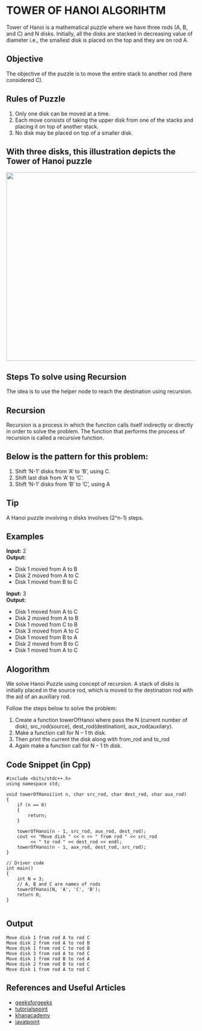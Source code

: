 <h1> TOWER OF HANOI ALGORIHTM</h1>

Tower of Hanoi is a mathematical puzzle where we have three rods (A, B, and C) and N disks. 
Initially, all the disks are stacked in decreasing value of diameter i.e., the smallest disk is placed on the top and they are on rod A.

## Objective 
The objective of the puzzle is to move the entire stack to another rod (here considered C).

## Rules of Puzzle
1. Only one disk can be moved at a time.
2. Each move consists of taking the upper disk from one of the stacks and placing it on top of another stack.
3. No disk may be placed on top of a smaller disk.

## With three disks, this illustration depicts the Tower of Hanoi puzzle
<img src="https://user-images.githubusercontent.com/77115663/194709581-ec7a2d04-b9f2-4b1b-b9ed-04b6f16a9f4a.png" width=800 height=500>

## Steps To solve using Recursion
The idea is to use the helper node to reach the destination using recursion. 
<h2> Recursion </h2>
Recursion is a process in which the function calls itself indirectly or directly in order to solve the problem. The function that performs the process of recursion is called a recursive function.<br>

## Below is the pattern for this problem:
1. Shift ‘N-1’ disks from ‘A’ to ‘B’, using C.
2. Shift last disk from ‘A’ to ‘C’.
3. Shift ‘N-1’ disks from ‘B’ to ‘C’, using A

## Tip
A Hanoi puzzle involving n disks involves (2^n-1) steps.

## Examples
**Input:** 2<br>
**Output:** <br>
* Disk 1 moved from A to B
* Disk 2 moved from A to C
* Disk 1 moved from B to C

**Input:** 3<br>
**Output:** <br>
* Disk 1 moved from A to C
* Disk 2 moved from A to B
* Disk 1 moved from C to B
* Disk 3 moved from A to C
* Disk 1 moved from B to A
* Disk 2 moved from B to C
* Disk 1 moved from A to C

## Alogorithm
We solve Hanoi Puzzle using concept of recursion. A stack of disks is initially placed in the source rod, which is moved to the destination rod with the aid of an auxiliary rod.

Follow the steps below to solve the problem:
1. Create a function towerOfHanoi where pass the N (current number of disk), src_rod(source), dest_rod(destination), aux_rod(auxilary).
2. Make a function call for N – 1 th disk.
3. Then print the current the disk along with from_rod and to_rod
4. Again make a function call for N – 1 th disk.

## Code Snippet (in Cpp)
````
#include <bits/stdc++.h>
using namespace std;
 
void towerOfHanoi(int n, char src_rod, char dest_rod, char aux_rod)
{
    if (n == 0) 
    {
        return;
    }
    
    towerOfHanoi(n - 1, src_rod, aux_rod, dest_rod);
    cout << "Move disk " << n << " from rod " << src_rod
         << " to rod " << dest_rod << endl;
    towerOfHanoi(n - 1, aux_rod, dest_rod, src_rod);
}
 
// Driver code
int main()
{
    int N = 3;
    // A, B and C are names of rods
    towerOfHanoi(N, 'A', 'C', 'B');
    return 0;
}
 
````
## Output
````
Move disk 1 from rod A to rod C
Move disk 2 from rod A to rod B
Move disk 1 from rod C to rod B
Move disk 3 from rod A to rod C
Move disk 1 from rod B to rod A
Move disk 2 from rod B to rod C
Move disk 1 from rod A to rod C
````
## References and Useful Articles
* <a href="https://www.geeksforgeeks.org/c-program-for-tower-of-hanoi/">geeksforgeeks</a>
* <a href="https://www.tutorialspoint.com/data_structures_algorithms/tower_of_hanoi.htm">tutorialspoint</a>
* <a href="https://www.khanacademy.org/computing/computer-science/algorithms/towers-of-hanoi/a/towers-of-hanoi">khanacademy</a>
* <a href="https://www.javatpoint.com/daa-tower-of-hanoi">javatpoint</a>








